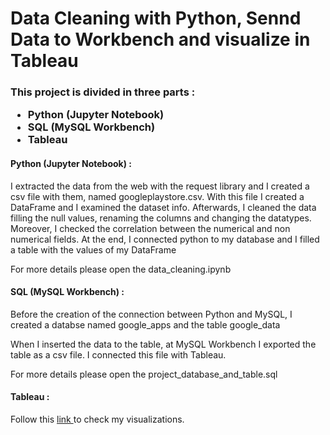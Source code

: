 <h1> Data Cleaning with Python, Sennd Data to Workbench and visualize in Tableau </h1>

<h3> This project is divided in three parts : 
  <ul>
    <li>Python (Jupyter Notebook)</li>
    <li>SQL (MySQL Workbench)</li>
    <li>Tableau</li>
  </ul>
  
  <h4>Python (Jupyter Notebook) :</h4>
  <p> I extracted the data from the web with the request library and I created a csv file with them, named googleplaystore.csv. With this file I created a DataFrame and I examined the dataset info.
    Afterwards, I cleaned the data filling the null values, renaming the columns and changing the datatypes. Moreover, I checked the correlation between the numerical and non numerical fields.
    At the end,  I connected python to my database and I filled a table with the values of my DataFrame</p>
  <p>For more details please open the data_cleaning.ipynb </p>
  
  <h4>SQL (MySQL Workbench) :</h4>
  <p> Before the creation of the connection between Python and MySQL, I created a databse named google_apps and the table google_data</p>
  <p> When I inserted the data to the table, at MySQL Workbench I exported the table as a csv file. I connected this file with Tableau. </p>
  <p> For more details please open the project_database_and_table.sql </p>
  
  <h4>Tableau :</h4>
  Follow this <a href='https://public.tableau.com/app/profile/angelos/viz/GoogleApps_16274039429850/Report'> link </a> to check my visualizations.
